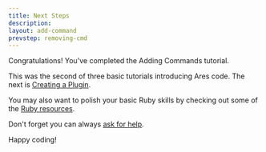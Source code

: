 ```yaml
---
title: Next Steps
description:
layout: add-command
prevstep: removing-cmd
---
```


Congratulations! You've completed the Adding Commands tutorial.

This was the second of three basic tutorials introducing Ares code.  The next is [Creating a Plugin](/tutorials/code/create-plugin).

You may also want to polish your basic Ruby skills by checking out some of the [Ruby resources](/tutorials/code/ruby).

Don't forget you can always [ask for help](/feedback). 

Happy coding!
